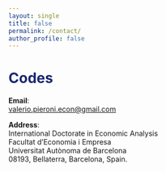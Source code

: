 ```yaml
---
layout: single
title: false
permalink: /contact/
author_profile: false
---
```

<h1 style="color:rgb(27,39,113);">Codes</h1> 

**Email**:  <br>
<a href="mailto:valerio.pieroni.econ@gmail.com">valerio.pieroni.econ@gmail.com</a> <br>

**Address**: <br>
International Doctorate in Economic Analysis<br>
Facultat d’Economia i Empresa<br>
Universitat Autònoma de Barcelona<br>
08193, Bellaterra, Barcelona, Spain.

  <br>
    <br>
      <br>
        <br>
          <br>
            <br>
              <br>
                <br>
                  <br>
                    <br>












